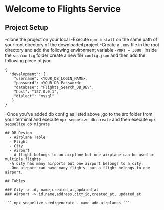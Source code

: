 # Welcome to Flights Service

## Project Setup
-clone the project on your local
-Execute `npm install` on the same path of your root directory of the downloaded project
-Create a `.env` file in the root directory and add the following environment variable
   -`PORT = 3000`
-Inside the `src/config` folder create a new file `config.json` and then add the following piece of json
```
{
  "development": {
    "username": <YOUR_DB_LOGIN_NAME>,
    "password": <YOUR_DB_Password>,
    "database": "Flights_Search_DB_DEV",
    "host": "127.0.0.1",
    "dialect": "mysql"
   }
}
  ```
-Once you've added db config as listed above ,go to the src folder from your terminal and execute `npx sequelize db:create`
and then execute
`npx sequelize db:migrate`
  ```
  ## DB Design
    - Airplane Table
    - Flight
    - City
    - Airport
    - A flight belongs to an airplane but one airplane can be used in multiple flights
    -A city has many airports but one airport belongs to a city.
    -One airport can have many flights, but a flight belongs to one airport.
    
## Tables 

### City -> id, name,created_at,updated_at
### Airport -> id,name,address,city_id,created_at, updated_at

``` npx sequelize seed:generate --name add-airplanes ```
